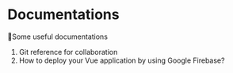 # Documentations
🧐Some useful documentations

1. Git reference for collaboration
2. How to deploy your Vue application by using Google Firebase?
